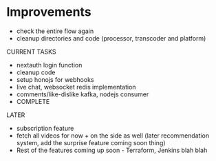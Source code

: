 # Improvements

- check the entire flow again
- cleanup directories and code (processor, transcoder and platform)

CURRENT TASKS
- nextauth login function
- cleanup code
- setup honojs for webhooks
- live chat, websocket redis implementation
- comments/like-dislike kafka, nodejs consumer
- COMPLETE


LATER
- subscription feature
- fetch all videos for now + on the side as well (later recommendation system, add the surprise feature coming soon thing)
- Rest of the features coming up soon - Terraform, Jenkins blah blah